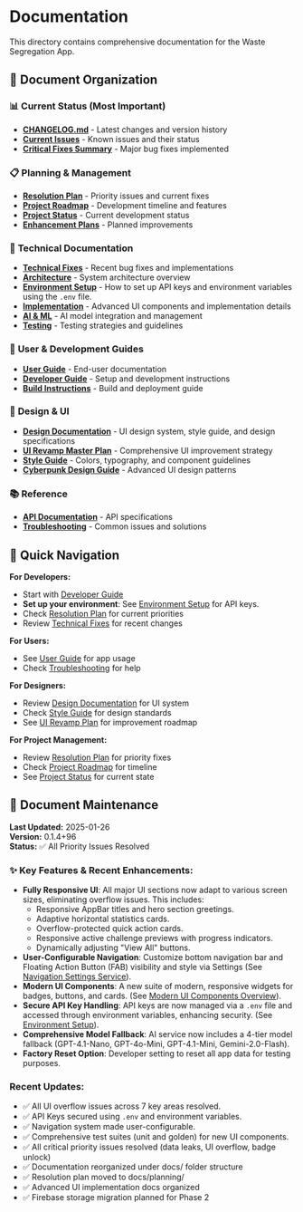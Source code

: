 # Documentation

This directory contains comprehensive documentation for the Waste Segregation App.

## 📁 Document Organization

### 📊 **Current Status** (Most Important)
- **[CHANGELOG.md](../CHANGELOG.md)** - Latest changes and version history
- **[Current Issues](current_issues.md)** - Known issues and their status
- **[Critical Fixes Summary](CRITICAL_FIXES_SUMMARY.md)** - Major bug fixes implemented

### 📋 **Planning & Management**
- **[Resolution Plan](planning/RESOLUTION_PLAN.md)** - Priority issues and current fixes
- **[Project Roadmap](planning/roadmap/unified_project_roadmap.md)** - Development timeline and features
- **[Project Status](project/status.md)** - Current development status
- **[Enhancement Plans](project/enhancements.md)** - Planned improvements

### 🔧 **Technical Documentation**
- **[Technical Fixes](technical/README.md)** - Recent bug fixes and implementations
- **[Architecture](technical/architecture/README.md)** - System architecture overview
- **[Environment Setup](config/environment_variables.md)** - How to set up API keys and environment variables using the `.env` file.
- **[Implementation](technical/implementation/)** - Advanced UI components and implementation details
- **[AI & ML](technical/ai/README.md)** - AI model integration and management
- **[Testing](technical/testing/README.md)** - Testing strategies and guidelines

### 👥 **User & Development Guides**
- **[User Guide](guides/user_guide.md)** - End-user documentation
- **[Developer Guide](guides/developer_guide.md)** - Setup and development instructions
- **[Build Instructions](guides/build_instructions.md)** - Build and deployment guide

### 🎨 **Design & UI**
- **[Design Documentation](design/README.md)** - UI design system, style guide, and design specifications
- **[UI Revamp Master Plan](design/UI_REVAMP_MASTER_PLAN.md)** - Comprehensive UI improvement strategy
- **[Style Guide](design/app_theme_and_style_guide.md)** - Colors, typography, and component guidelines
- **[Cyberpunk Design Guide](design/ui/cyberpunk_design_guide.md)** - Advanced UI design patterns

### 📚 **Reference**
- **[API Documentation](reference/api.md)** - API specifications
- **[Troubleshooting](reference/troubleshooting.md)** - Common issues and solutions

## 🎯 **Quick Navigation**

**For Developers:**
- Start with [Developer Guide](guides/developer_guide.md)
- **Set up your environment**: See [Environment Setup](config/environment_variables.md) for API keys.
- Check [Resolution Plan](planning/RESOLUTION_PLAN.md) for current priorities
- Review [Technical Fixes](technical/README.md) for recent changes

**For Users:**
- See [User Guide](guides/user_guide.md) for app usage
- Check [Troubleshooting](reference/troubleshooting.md) for help

**For Designers:**
- Review [Design Documentation](design/README.md) for UI system
- Check [Style Guide](design/app_theme_and_style_guide.md) for design standards
- See [UI Revamp Plan](design/UI_REVAMP_MASTER_PLAN.md) for improvement roadmap

**For Project Management:**
- Review [Resolution Plan](planning/RESOLUTION_PLAN.md) for priority fixes
- Check [Project Roadmap](planning/roadmap/unified_project_roadmap.md) for timeline
- See [Project Status](project/status.md) for current state

## 📅 **Document Maintenance**

**Last Updated:** 2025-01-26  
**Version:** 0.1.4+96  
**Status:** ✅ All Priority Issues Resolved

### ✨ Key Features & Recent Enhancements:
- **Fully Responsive UI**: All major UI sections now adapt to various screen sizes, eliminating overflow issues. This includes:
    - Responsive AppBar titles and hero section greetings.
    - Adaptive horizontal statistics cards.
    - Overflow-protected quick action cards.
    - Responsive active challenge previews with progress indicators.
    - Dynamically adjusting "View All" buttons.
- **User-Configurable Navigation**: Customize bottom navigation bar and Floating Action Button (FAB) visibility and style via Settings (See [Navigation Settings Service](services/navigation_settings_service.md)).
- **Modern UI Components**: A new suite of modern, responsive widgets for badges, buttons, and cards. (See [Modern UI Components Overview](widgets/modern_ui_components.md)).
- **Secure API Key Handling**: API keys are now managed via a `.env` file and accessed through environment variables, enhancing security. (See [Environment Setup](config/environment_variables.md)).
- **Comprehensive Model Fallback**: AI service now includes a 4-tier model fallback (GPT-4.1-Nano, GPT-4o-Mini, GPT-4.1-Mini, Gemini-2.0-Flash).
- **Factory Reset Option**: Developer setting to reset all app data for testing purposes.

### Recent Updates:
- ✅ All UI overflow issues across 7 key areas resolved.
- ✅ API Keys secured using `.env` and environment variables.
- ✅ Navigation system made user-configurable.
- ✅ Comprehensive test suites (unit and golden) for new UI components.
- ✅ All critical priority issues resolved (data leaks, UI overflow, badge unlock)
- ✅ Documentation reorganized under docs/ folder structure
- ✅ Resolution plan moved to docs/planning/
- ✅ Advanced UI implementation docs organized
- ✅ Firebase storage migration planned for Phase 2
